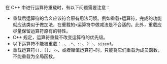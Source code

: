 在 C++ 中进行运算符重载时，有以下问题需要注意：

- 重载后运算符的含义应该符合原有用法习惯。例如重载`+`运算符，完成的功能就应该类似于做加法，在重载的`+`运算符中做减法是不合适的。此外，重载应尽量保留运算符原有的特性。
- C++ 规定，运算符重载不改变运算符的优先级。
- 以下运算符不能被重载：`.`、`.*`、`::`、`? :`、`sizeof`。
- 重载运算符`()`、`[]`、`->`、或者赋值运算符`=`时，只能将它们重载为成员函数，不能重载为全局函数。